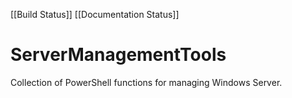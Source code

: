 [[Build Status]]
[[Documentation Status]]

# ServerManagementTools
Collection of PowerShell functions for managing Windows Server.

